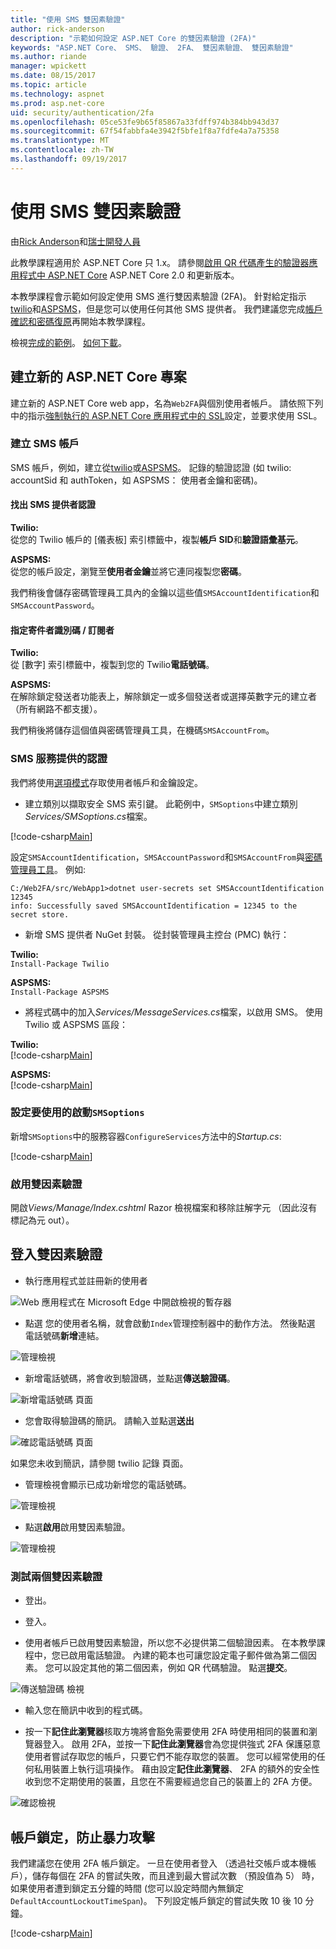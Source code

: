 ```yaml
---
title: "使用 SMS 雙因素驗證"
author: rick-anderson
description: "示範如何設定 ASP.NET Core 的雙因素驗證 (2FA)"
keywords: "ASP.NET Core、 SMS、 驗證、 2FA、 雙因素驗證、 雙因素驗證"
ms.author: riande
manager: wpickett
ms.date: 08/15/2017
ms.topic: article
ms.technology: aspnet
ms.prod: asp.net-core
uid: security/authentication/2fa
ms.openlocfilehash: 05ce53fe9b65f85867a33fdff974b384bb943d37
ms.sourcegitcommit: 67f54fabbfa4e3942f5bfe1f8a7fdfe4a7a75358
ms.translationtype: MT
ms.contentlocale: zh-TW
ms.lasthandoff: 09/19/2017
---
```

# <a name="two-factor-authentication-with-sms"></a>使用 SMS 雙因素驗證

由[Rick Anderson](https://twitter.com/RickAndMSFT)和[瑞士開發人員](https://github.com/Swiss-Devs)

此教學課程適用於 ASP.NET Core 只 1.x。 請參閱[啟用 QR 代碼產生的驗證器應用程式中 ASP.NET Core](xref:security/authentication/identity-enable-qrcodes) ASP.NET Core 2.0 和更新版本。

本教學課程會示範如何設定使用 SMS 進行雙因素驗證 (2FA)。 針對給定指示[twilio](https://www.twilio.com/)和[ASPSMS](https://www.aspsms.com/asp.net/identity/core/testcredits/)，但是您可以使用任何其他 SMS 提供者。 我們建議您完成[帳戶確認和密碼復原](accconfirm.md)再開始本教學課程。

檢視[完成的範例](https://github.com/aspnet/Docs/tree/master/aspnetcore/security/authentication/2fa/sample/Web2FA)。 [如何下載](xref:tutorials/index#how-to-download-a-sample)。

## <a name="create-a-new-aspnet-core-project"></a>建立新的 ASP.NET Core 專案

建立新的 ASP.NET Core web app，名為`Web2FA`與個別使用者帳戶。 請依照下列中的指示[強制執行的 ASP.NET Core 應用程式中的 SSL](xref:security/enforcing-ssl)設定，並要求使用 SSL。

### <a name="create-an-sms-account"></a>建立 SMS 帳戶

SMS 帳戶，例如，建立從[twilio](https://www.twilio.com/)或[ASPSMS](https://www.aspsms.com/asp.net/identity/core/testcredits/)。 記錄的驗證認證 (如 twilio: accountSid 和 authToken，如 ASPSMS： 使用者金鑰和密碼)。

#### <a name="figuring-out-sms-provider-credentials"></a>找出 SMS 提供者認證

**Twilio:**  
從您的 Twilio 帳戶的 [儀表板] 索引標籤中，複製**帳戶 SID**和**驗證語彙基元**。

**ASPSMS:**  
從您的帳戶設定，瀏覽至**使用者金鑰**並將它連同複製您**密碼**。

我們稍後會儲存密碼管理員工具內的金鑰以這些值`SMSAccountIdentification`和`SMSAccountPassword`。

#### <a name="specifying-senderid--originator"></a>指定寄件者識別碼 / 訂閱者

**Twilio:**  
從 [數字] 索引標籤中，複製到您的 Twilio**電話號碼**。 

**ASPSMS:**  
在解除鎖定發送者功能表上，解除鎖定一或多個發送者或選擇英數字元的建立者 （所有網路不都支援）。 

我們稍後將儲存這個值與密碼管理員工具，在機碼`SMSAccountFrom`。


### <a name="provide-credentials-for-the-sms-service"></a>SMS 服務提供的認證

我們將使用[選項模式](xref:fundamentals/configuration#options-config-objects)存取使用者帳戶和金鑰設定。 

   * 建立類別以擷取安全 SMS 索引鍵。 此範例中，`SMSoptions`中建立類別*Services/SMSoptions.cs*檔案。

[!code-csharp[Main](2fa/sample/Web2FA/Services/SMSoptions.cs)]

設定`SMSAccountIdentification`，`SMSAccountPassword`和`SMSAccountFrom`與[密碼管理員工具](xref:security/app-secrets)。 例如: 

```none
C:/Web2FA/src/WebApp1>dotnet user-secrets set SMSAccountIdentification 12345
info: Successfully saved SMSAccountIdentification = 12345 to the secret store.
```
* 新增 SMS 提供者 NuGet 封裝。 從封裝管理員主控台 (PMC) 執行：

**Twilio:**  
`Install-Package Twilio`

**ASPSMS:**  
`Install-Package ASPSMS`


* 將程式碼中的加入*Services/MessageServices.cs*檔案，以啟用 SMS。 使用 Twilio 或 ASPSMS 區段：


**Twilio:**  
[!code-csharp[Main](2fa/sample/Web2FA/Services/MessageServices_twilio.cs)]

**ASPSMS:**  
[!code-csharp[Main](2fa/sample/Web2FA/Services/MessageServices_ASPSMS.cs)]

### <a name="configure-startup-to-use-smsoptions"></a>設定要使用的啟動`SMSoptions`

新增`SMSoptions`中的服務容器`ConfigureServices`方法中的*Startup.cs*:

[!code-csharp[Main](2fa/sample/Web2FA/Startup.cs?name=snippet1&highlight=4)]

### <a name="enable-two-factor-authentication"></a>啟用雙因素驗證

開啟*Views/Manage/Index.cshtml* Razor 檢視檔案和移除註解字元 （因此沒有標記為元 out）。

## <a name="log-in-with-two-factor-authentication"></a>登入雙因素驗證

* 執行應用程式並註冊新的使用者

![Web 應用程式在 Microsoft Edge 中開啟檢視的暫存器](2fa/_static/login2fa1.png)

* 點選 您的使用者名稱，就會啟動`Index`管理控制器中的動作方法。 然後點選 電話號碼**新增**連結。

![管理檢視](2fa/_static/login2fa2.png)

* 新增電話號碼，將會收到驗證碼，並點選**傳送驗證碼**。

![新增電話號碼 頁面](2fa/_static/login2fa3.png)

* 您會取得驗證碼的簡訊。 請輸入並點選**送出**

![確認電話號碼 頁面](2fa/_static/login2fa4.png)

如果您未收到簡訊，請參閱 twilio 記錄 頁面。

* 管理檢視會顯示已成功新增您的電話號碼。

![管理檢視](2fa/_static/login2fa5.png)

* 點選**啟用**啟用雙因素驗證。

![管理檢視](2fa/_static/login2fa6.png)

### <a name="test-two-factor-authentication"></a>測試兩個雙因素驗證

* 登出。

* 登入。

* 使用者帳戶已啟用雙因素驗證，所以您不必提供第二個驗證因素。 在本教學課程中，您已啟用電話驗證。 內建的範本也可讓您設定電子郵件做為第二個因素。 您可以設定其他的第二個因素，例如 QR 代碼驗證。 點選**提交**。

![傳送驗證碼 檢視](2fa/_static/login2fa7.png)

* 輸入您在簡訊中收到的程式碼。

* 按一下**記住此瀏覽器**核取方塊將會豁免需要使用 2FA 時使用相同的裝置和瀏覽器登入。 啟用 2FA，並按一下**記住此瀏覽器**會為您提供強式 2FA 保護惡意使用者嘗試存取您的帳戶，只要它們不能存取您的裝置。 您可以經常使用的任何私用裝置上執行這項操作。 藉由設定**記住此瀏覽器**、 2FA 的額外的安全性收到您不定期使用的裝置，且您在不需要經過您自己的裝置上的 2FA 方便。

![確認檢視](2fa/_static/login2fa8.png)

## <a name="account-lockout-for-protecting-against-brute-force-attacks"></a>帳戶鎖定，防止暴力攻擊

我們建議您在使用 2FA 帳戶鎖定。 一旦在使用者登入 （透過社交帳戶或本機帳戶），儲存每個在 2FA 的嘗試失敗，而且達到最大嘗試次數 （預設值為 5） 時，如果使用者遭到鎖定五分鐘的時間 (您可以設定時間內無鎖定`DefaultAccountLockoutTimeSpan`)。 下列設定帳戶鎖定的嘗試失敗 10 後 10 分鐘。

[!code-csharp[Main](2fa/sample/Web2FA/Startup.cs?name=snippet2&highlight=13-17)] 
